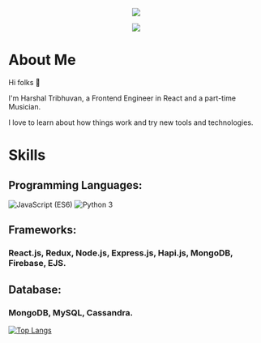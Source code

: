 <p align="center">
    <img src="https://github-profile-summary-cards.vercel.app/api/cards/profile-details?username=harshaltribhuwan&theme=monokai"/>
</p>


<p align="center">
    <img src="https://github-profile-summary-cards.vercel.app/api/cards/profile-details?username=harshaltribhuvan&theme=monokai"/>
</p>

# About Me
Hi folks :wave: 

I'm Harshal Tribhuvan, a Frontend Engineer in React and a part-time Musician.

I love to learn about how things work and try new tools and technologies.

# Skills
## Programming Languages:

<img src="https://img.shields.io/badge/JavaScript (ES6)-brightgreen" alt="JavaScript (ES6)" /> <img src="https://img.shields.io/badge/Python 3-informational" alt="Python 3" /> 

<!-- * C/C++
* JavaScript (ES6)
* Python 3 -->

## Frameworks:

### React.js, Redux, Node.js, Express.js, Hapi.js, MongoDB, Firebase, EJS.

## Database:

### MongoDB, MySQL, Cassandra.
    
 [![Top Langs](https://github-readme-stats.vercel.app/api/top-langs/?username=harshaltribhuwan&layout=compact&theme=vision-friendly-dark&show_icons=true)](https://github.com/harshaltribhuwan/github-readme-stats)
